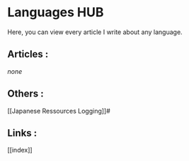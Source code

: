# Languages HUB

Here, you can view every article I write about any language.

## Articles :
*none*
## Others :
[[Japanese Ressources Logging]]#

## Links :
[[index]]